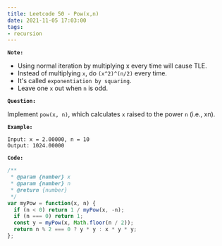 ```yaml
---
title: Leetcode 50 - Pow(x,n)
date: 2021-11-05 17:03:00
tags:
- recursion
---
```

**`Note:`**
- Using normal iteration by multiplying x every time will cause TLE.
- Instead of multiplying `x`, do `(x^2)^(n/2)` every time.
- It's called `exponentiation by squaring`.
- Leave one `x` out when `n` is odd.

**`Question:`**

Implement `pow(x, n)`, which calculates `x` raised to the power `n` (i.e., xn).

**`Example:`**
```
Input: x = 2.00000, n = 10
Output: 1024.00000
```

**`Code:`**
```javascript
/**
 * @param {number} x
 * @param {number} n
 * @return {number}
 */
var myPow = function(x, n) {
  if (n < 0) return 1 / myPow(x, -n);
  if (n === 0) return 1;
  const y = myPow(x, Math.floor(n / 2));
  return n % 2 === 0 ? y * y : x * y * y;
};
```